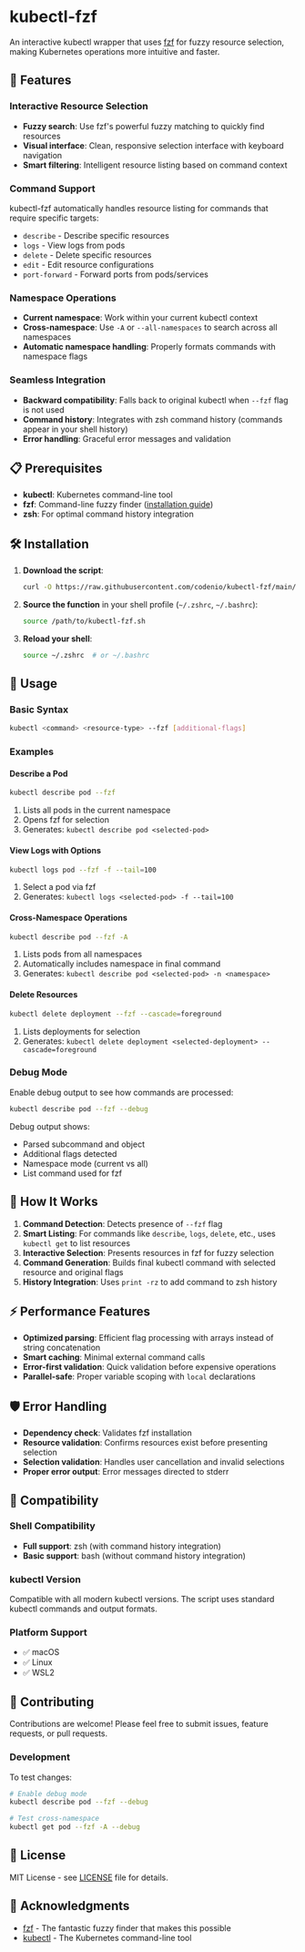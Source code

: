 # kubectl-fzf

An interactive kubectl wrapper that uses [fzf](https://github.com/junegunn/fzf) for fuzzy resource selection, making Kubernetes operations more intuitive and faster.

## 🚀 Features

### Interactive Resource Selection
- **Fuzzy search**: Use fzf's powerful fuzzy matching to quickly find resources
- **Visual interface**: Clean, responsive selection interface with keyboard navigation
- **Smart filtering**: Intelligent resource listing based on command context

### Command Support
kubectl-fzf automatically handles resource listing for commands that require specific targets:

- `describe` - Describe specific resources
- `logs` - View logs from pods
- `delete` - Delete specific resources
- `edit` - Edit resource configurations
- `port-forward` - Forward ports from pods/services

### Namespace Operations
- **Current namespace**: Work within your current kubectl context
- **Cross-namespace**: Use `-A` or `--all-namespaces` to search across all namespaces
- **Automatic namespace handling**: Properly formats commands with namespace flags

### Seamless Integration
- **Backward compatibility**: Falls back to original kubectl when `--fzf` flag is not used
- **Command history**: Integrates with zsh command history (commands appear in your shell history)
- **Error handling**: Graceful error messages and validation

## 📋 Prerequisites

- **kubectl**: Kubernetes command-line tool
- **fzf**: Command-line fuzzy finder ([installation guide](https://github.com/junegunn/fzf#installation))
- **zsh**: For optimal command history integration

## 🛠️ Installation

1. **Download the script**:
   ```bash
   curl -O https://raw.githubusercontent.com/codenio/kubectl-fzf/main/kubectl-fzf.sh
   ```

2. **Source the function** in your shell profile (`~/.zshrc`, `~/.bashrc`):
   ```bash
   source /path/to/kubectl-fzf.sh
   ```

3. **Reload your shell**:
   ```bash
   source ~/.zshrc  # or ~/.bashrc
   ```

## 🎯 Usage

### Basic Syntax
```bash
kubectl <command> <resource-type> --fzf [additional-flags]
```

### Examples

#### Describe a Pod
```bash
kubectl describe pod --fzf
```
1. Lists all pods in the current namespace
2. Opens fzf for selection
3. Generates: `kubectl describe pod <selected-pod>`

#### View Logs with Options
```bash
kubectl logs pod --fzf -f --tail=100
```
1. Select a pod via fzf
2. Generates: `kubectl logs <selected-pod> -f --tail=100`

#### Cross-Namespace Operations
```bash
kubectl describe pod --fzf -A
```
1. Lists pods from all namespaces
2. Automatically includes namespace in final command
3. Generates: `kubectl describe pod <selected-pod> -n <namespace>`

#### Delete Resources
```bash
kubectl delete deployment --fzf --cascade=foreground
```
1. Lists deployments for selection
2. Generates: `kubectl delete deployment <selected-deployment> --cascade=foreground`


### Debug Mode
Enable debug output to see how commands are processed:

```bash
kubectl describe pod --fzf --debug
```

Debug output shows:
- Parsed subcommand and object
- Additional flags detected  
- Namespace mode (current vs all)
- List command used for fzf

## 🔧 How It Works

1. **Command Detection**: Detects presence of `--fzf` flag
2. **Smart Listing**: For commands like `describe`, `logs`, `delete`, etc., uses `kubectl get` to list resources
3. **Interactive Selection**: Presents resources in fzf for fuzzy selection
4. **Command Generation**: Builds final kubectl command with selected resource and original flags
5. **History Integration**: Uses `print -rz` to add command to zsh history

## ⚡ Performance Features

- **Optimized parsing**: Efficient flag processing with arrays instead of string concatenation
- **Smart caching**: Minimal external command calls
- **Error-first validation**: Quick validation before expensive operations
- **Parallel-safe**: Proper variable scoping with `local` declarations

## 🛡️ Error Handling

- **Dependency check**: Validates fzf installation
- **Resource validation**: Confirms resources exist before presenting selection
- **Selection validation**: Handles user cancellation and invalid selections
- **Proper error output**: Error messages directed to stderr

## 🔄 Compatibility

### Shell Compatibility
- **Full support**: zsh (with command history integration)
- **Basic support**: bash (without command history integration)

### kubectl Version
Compatible with all modern kubectl versions. The script uses standard kubectl commands and output formats.

### Platform Support
- ✅ macOS
- ✅ Linux  
- ✅ WSL2

## 🤝 Contributing

Contributions are welcome! Please feel free to submit issues, feature requests, or pull requests.

### Development
To test changes:
```bash
# Enable debug mode
kubectl describe pod --fzf --debug

# Test cross-namespace
kubectl get pod --fzf -A --debug
```

## 📝 License

MIT License - see [LICENSE](LICENSE) file for details.

## 🙏 Acknowledgments

- [fzf](https://github.com/junegunn/fzf) - The fantastic fuzzy finder that makes this possible
- [kubectl](https://kubernetes.io/docs/reference/kubectl/) - The Kubernetes command-line tool
